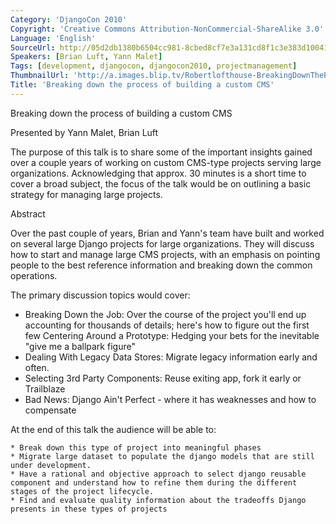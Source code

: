 ```yaml
---
Category: 'DjangoCon 2010'
Copyright: 'Creative Commons Attribution-NonCommercial-ShareAlike 3.0'
Language: 'English'
SourceUrl: http://05d2db1380b6504cc981-8cbed8cf7e3a131cd8f1c3e383d10041.r93.cf2.rackcdn.com/djangocon-2010/61_breaking-down-the-process-of-building-a-custom-cms.flv
Speakers: [Brian Luft, Yann Malet]
Tags: [development, djangocon, djangocon2010, projectmanagement]
ThumbnailUrl: 'http://a.images.blip.tv/Robertlofthouse-BreakingDownTheProcessOfBuildingACustomCMS112-442.jpg'
Title: 'Breaking down the process of building a custom CMS'
---
```

Breaking down the process of building a custom CMS

Presented by Yann Malet, Brian Luft

The purpose of this talk is to share some of the important insights gained
over a couple years of working on custom CMS-type projects serving large
organizations. Acknowledging that approx. 30 minutes is a short time to cover
a broad subject, the focus of the talk would be on outlining a basic strategy
for managing large projects.

Abstract

Over the past couple of years, Brian and Yann's team have built and worked on
several large Django projects for large organizations. They will discuss how
to start and manage large CMS projects, with an emphasis on pointing people to
the best reference information and breaking down the common operations.

The primary discussion topics would cover:

  * Breaking Down the Job: Over the course of the project you'll end up accounting for thousands of details; here's how to figure out the first few Centering Around a Prototype: Hedging your bets for the inevitable "give me a ballpark figure" 
  * Dealing With Legacy Data Stores: Migrate legacy information early and often. 
  * Selecting 3rd Party Components: Reuse exiting app, fork it early or Trailblaze 
  * Bad News: Django Ain't Perfect - where it has weaknesses and how to compensate 

At the end of this talk the audience will be able to:

    * Break down this type of project into meaningful phases 
    * Migrate large dataset to populate the django models that are still under development. 
    * Have a rational and objective approach to select django reusable component and understand how to refine them during the different stages of the project lifecycle. 
    * Find and evaluate quality information about the tradeoffs Django presents in these types of projects 

